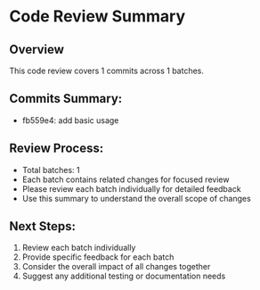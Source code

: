 # Code Review Summary

## Overview
This code review covers 1 commits across 1 batches.

## Commits Summary:
- fb559e4: add basic usage

## Review Process:
- Total batches: 1
- Each batch contains related changes for focused review
- Please review each batch individually for detailed feedback
- Use this summary to understand the overall scope of changes

## Next Steps:
1. Review each batch individually
2. Provide specific feedback for each batch
3. Consider the overall impact of all changes together
4. Suggest any additional testing or documentation needs